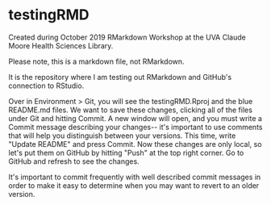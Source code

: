# testingRMD
Created during October 2019 RMarkdown Workshop at the UVA Claude Moore Health Sciences Library. 

Please note, this is a markdown file, not RMarkdown. 

It is the repository where I am testing out RMarkdown and GitHub's connection to RStudio. 

Over in Environment > Git, you will see the testingRMD.Rproj and the blue README.md files. We want to save these changes, clicking all of the files under Git and hitting Commit. A new window will open, and you must write a Commit message describing your changes-- it's important to use comments that will help you distinguish between your versions. This time, write "Update README" and press Commit. Now these changes are only local, so let's put them on GitHub by hitting "Push" at the top right corner. Go to GitHub and refresh to see the changes.

It's important to commit frequently with well described commit messages in order to make it easy to determine when you may want to revert to an older version.